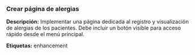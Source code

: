 ### Crear página de alergias

**Descripción:** Implementar una página dedicada al registro y visualización de alergias de los pacientes. Debe incluir un botón visible para acceso rápido desde el menú principal.

**Etiquetas:** enhancement